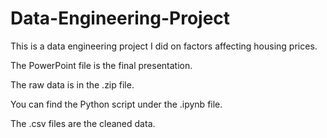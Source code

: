 # Data-Engineering-Project
This is a data engineering project I did on factors affecting housing prices.

The PowerPoint file is the final presentation.

The raw data is in the .zip file.

You can find the Python script under the .ipynb file.

The .csv files are the cleaned data.
